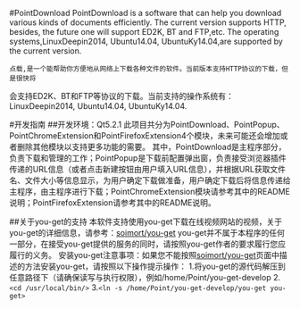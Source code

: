 #PointDownload
	PointDownload is a software that can help you download various kinds of documents efficiently.
The current version supports HTTP, besides, the future one will support ED2K, BT and FTP,etc.
The operating systems,LinuxDeepin2014, Ubuntu14.04, UbuntuKy14.04,are supported by the current version.

	点载,是一个能帮助你方便地从网络上下载各种文件的软件。当前版本支持HTTP协议的下载，但是很快将
会支持ED2K、BT和FTP等协议的下载。当前支持的操作系统有：LinuxDeepin2014, Ubuntu14.04, UbuntuKy14.04.

#开发指南
##开发环境：Qt5.2.1
	此项目共分为PointDownload、PointPopup、PointChromeExtension和PointFirefoxExtension4个模块，未来可能还会增加或者删除其他模块以支持更多功能的需要。
其中，PointDownload是主程序部分，负责下载和管理的工作；PointPopup是下载前配置弹出窗，负责接受浏览器插件传递的URL信息（或者点击新建按钮由用户填入URL信息），并根据URL获取文件名、文件大小等信息显示，为用户确定下载做准备，用户确定下载后将信息传递给主程序，由主程序进行下载；PointChromeExtension模块请参考其中的README说明；PointFirefoxExtension请参考其中的README说明。


##关于you-get的支持
	本软件支持使用you-get下载在线视频网站的视频，关于you-get的详细信息，请参考：[soimort/you-get](https://github.com/soimort/you-get/tree/master)
	you-get并不属于本程序的任何一部分，在接受you-get提供的服务的同时，请按照you-get作者的要求履行您应履行的义务。
	安装you-get注意事项：如果您不能按照[soimort/you-get](https://github.com/soimort/you-get/tree/master)页面中描述的方法安装you-get，请按照以下操作提示操作：
	1.将you-get的源代码解压到任意路径下（请确保读写与执行权限），例如/home/Point/you-get-develop
	2.`<cd /usr/local/bin/>`
	3.`<ln -s /home/Point/you-get-develop/you-get you-get>`
